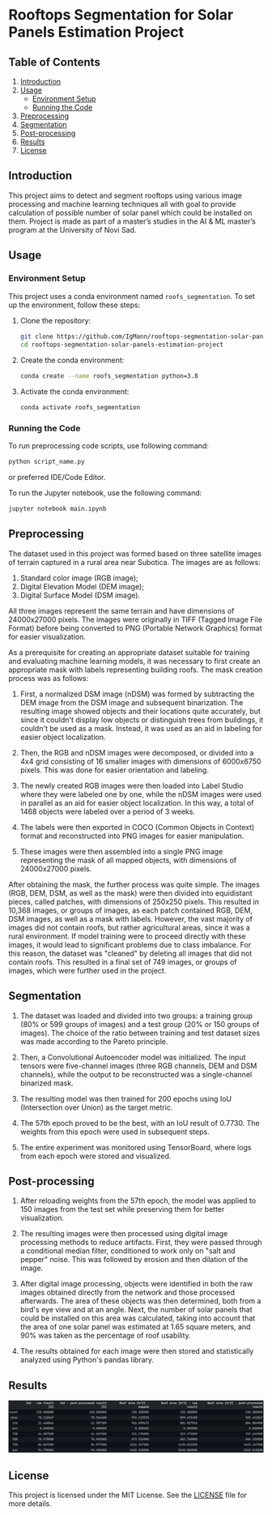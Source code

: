 # Rooftops Segmentation for Solar Panels Estimation Project

## Table of Contents

1. [Introduction](#introduction)
2. [Usage](#usage)
   - [Environment Setup](#environment-setup)
   - [Running the Code](#running-the-code)
3. [Preprocessing](#preprocessing)
4. [Segmentation](#segmentation)
5. [Post-processing](#post-processing)
6. [Results](#results)
7. [License](#license)

## Introduction

This project aims to detect and segment rooftops using various image processing and machine learning techniques all with goal to provide calculation of possible number of solar panel which could be installed on them. 
Project is made as part of a master’s studies in the AI ​​& ML master’s program at the University of Novi Sad.

## Usage
### Environment Setup

This project uses a conda environment named `roofs_segmentation`. To set up the environment, follow these steps:

1. Clone the repository:
    ```bash
    git clone https://github.com/IgMann/rooftops-segmentation-solar-panels-estimation-project.git
    cd rooftops-segmentation-solar-panels-estimation-project
    ```

2. Create the conda environment:
    ```bash
    conda create --name roofs_segmentation python=3.8
    ```

3. Activate the conda environment:
    ```bash
    conda activate roofs_segmentation
    ```

### Running the Code

To run preprocessing code scripts, use following command:
```bash
python script_name.py
```
or preferred IDE/Code Editor. 

To run the Jupyter notebook, use the following command:
```bash
jupyter notebook main.ipynb
```

## Preprocessing

The dataset used in this project was formed based on three satellite images of terrain captured in a rural area near Subotica. The images are as follows:
1. Standard color image (RGB image);
2. Digital Elevation Model (DEM image);
3. Digital Surface Model (DSM image).

All three images represent the same terrain and have dimensions of 24000x27000 pixels. The images were originally in TIFF (Tagged Image File Format) before being converted to PNG (Portable Network Graphics) format for easier visualization.

As a prerequisite for creating an appropriate dataset suitable for training and evaluating machine learning models, it was necessary to first create an appropriate mask with labels representing building roofs. The mask creation process was as follows:

1. First, a normalized DSM image (nDSM) was formed by subtracting the DEM image from the DSM image and subsequent binarization. The resulting image showed objects and their locations quite accurately, but since it couldn't display low objects or distinguish trees from buildings, it couldn't be used as a mask. Instead, it was used as an aid in labeling for easier object localization.

2. Then, the RGB and nDSM images were decomposed, or divided into a 4x4 grid consisting of 16 smaller images with dimensions of 6000x6750 pixels. This was done for easier orientation and labeling.

3. The newly created RGB images were then loaded into Label Studio where they were labeled one by one, while the nDSM images were used in parallel as an aid for easier object localization. In this way, a total of 1468 objects were labeled over a period of 3 weeks.

4. The labels were then exported in COCO (Common Objects in Context) format and reconstructed into PNG images for easier manipulation.

5. These images were then assembled into a single PNG image representing the mask of all mapped objects, with dimensions of 24000x27000 pixels.

After obtaining the mask, the further process was quite simple. The images (RGB, DEM, DSM, as well as the mask) were then divided into equidistant pieces, called patches, with dimensions of 250x250 pixels. This resulted in 10,368 images, or groups of images, as each patch contained RGB, DEM, DSM images, as well as a mask with labels. However, the vast majority of images did not contain roofs, but rather agricultural areas, since it was a rural environment. If model training were to proceed directly with these images, it would lead to significant problems due to class imbalance. For this reason, the dataset was "cleaned" by deleting all images that did not contain roofs. This resulted in a final set of 749 images, or groups of images, which were further used in the project.

## Segmentation

1. The dataset was loaded and divided into two groups: a training group (80% or 599 groups of images) and a test group (20% or 150 groups of images). The choice of the ratio between training and test dataset sizes was made according to the Pareto principle.

2. Then, a Convolutional Autoencoder model was initialized. The input tensors were five-channel images (three RGB channels, DEM and DSM channels), while the output to be reconstructed was a single-channel binarized mask.

3. The resulting model was then trained for 200 epochs using IoU (Intersection over Union) as the target metric.

4. The 57th epoch proved to be the best, with an IoU result of 0.7730. The weights from this epoch were used in subsequent steps.

5. The entire experiment was monitored using TensorBoard, where logs from each epoch were stored and visualized.

## Post-processing

1. After reloading weights from the 57th epoch, the model was applied to 150 images from the test set while preserving them for better visualization.

2. The resulting images were then processed using digital image processing methods to reduce artifacts. First, they were passed through a conditional median filter, conditioned to work only on "salt and pepper" noise. This was followed by erosion and then dilation of the image.

3. After digital image processing, objects were identified in both the raw images obtained directly from the network and those processed afterwards. The area of these objects was then determined, both from a bird's eye view and at an angle. Next, the number of solar panels that could be installed on this area was calculated, taking into account that the area of one solar panel was estimated at 1.65 square meters, and 90% was taken as the percentage of roof usability.

4. The results obtained for each image were then stored and statistically analyzed using Python's pandas library.

## Results

![Results statistics](results.png)

## License

This project is licensed under the MIT License. See the [LICENSE](./LICENSE) file for more details.